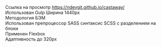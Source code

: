 Ссылка на просмотр https://ndevgit.github.io/castaway/<br>
Использован Gulp
Ширина 1440px<br>
Методология БЭМ<br> 
Использован препроцессор SASS синтаксис SCSS с разделением на блоки<br>
Применен Flexbox<br>
Адаптивность до 320px
